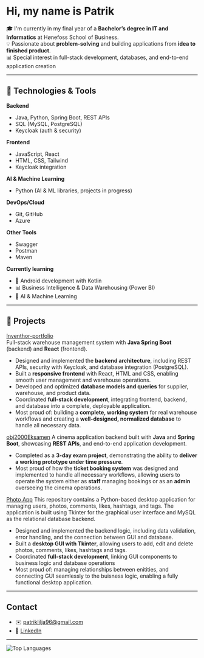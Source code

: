 # Hi, my name is Patrik 

🎓 I'm currently in my final year of a **Bachelor’s degree in IT and Informatics** at Hønefoss School of Business.  
💡 Passionate about **problem-solving** and building applications from **idea to finished product**.  
📊 Special interest in full-stack development, databases, and end-to-end application creation

---

## 🔧 Technologies & Tools

**Backend**  
- Java, Python, Spring Boot, REST APIs  
- SQL (MySQL, PostgreSQL)  
- Keycloak (auth & security)

**Frontend**  
- JavaScript, React  
- HTML, CSS, Tailwind  
- Keycloak integration

**AI & Machine Learning**
- Python (AI & ML libraries, projects in progress)

**DevOps/Cloud**  
- Git, GitHub
- Azure

**Other Tools**
- Swagger
- Postman
- Maven

**Currently learning**  
- 📱 Android development with Kotlin  
- 📊 Business Intelligence & Data Warehousing (Power BI)  
- 🤖 AI & Machine Learning

---

## 📌 Projects

[Inventhor-portfolio](https://github.com/Liljapatrik/inventhor-portfolio)  
Full-stack warehouse management system with **Java Spring Boot** (backend) and **React** (frontend).

- Designed and implemented the **backend architecture**, including REST APIs, security with Keycloak, and database integration (PostgreSQL).  
- Built a **responsive frontend** with React, HTML and CSS, enabling smooth user management and warehouse operations.  
- Developed and optimized **database models and queries** for supplier, warehouse, and product data.
- Coordinated **full-stack development**, integrating frontend, backend, and database into a complete, deployable application.
- Most proud of: building a **complete, working system** for real warehouse workflows and creating a **well-designed, normalized database** to handle all necessary data.
 
[obj2000Eksamen](https://github.com/Liljapatrik/obj2100Eksamen.git)
A cinema application backend built with **Java** and **Spring Boot**, showcasing **REST APIs**, and end-to-end application development.
- Completed as a **3-day exam project**, demonstrating the ability to **deliver a working prototype under time pressure**.
- Most proud of how the **ticket booking system** was designed and implemented to handle all necessary workflows, allowing users to operate the system either as **staff** managing bookings or as an **admin** overseeing the cinema operations.

[Photo App](https://github.com/Liljapatrik/photo_app.git)
This repository contains a Python-based desktop application for managing users, photos, comments, likes, hashtags, and tags. The application is built using Tkinter for the graphical user interface and MySQL as the relational database backend.
- Designed and implemented the backend logic, including data validation, error handling, and the connection between GUI and database.
- Built a **desktop GUI with Tkinter**, allowing users to add, edit and delete photos, comments, likes, hashtags and tags.
- Coordinated **full-stack development**, linking GUI components to business logic and database operations
- Most proud of: managing relationships between enitities, and connecting GUI seamlessly to the buisness logic, enabling a fully functional desktop application. 


---

## Contact
- ✉️ patriklilja96@gmail.com
- 💼 [LinkedIn](https://www.linkedin.com/in/patrik-lilja/)

---

![Top Languages](https://github-readme-stats.vercel.app/api/top-langs/?username=Liljapatrik&layout=compact&theme=default)
